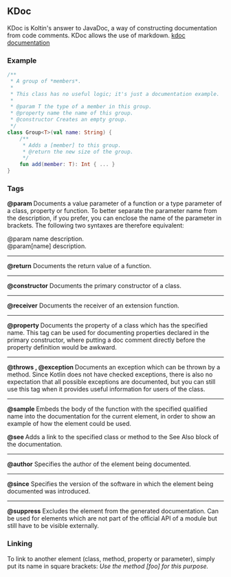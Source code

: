 ## KDoc

KDoc is Koltin's answer to JavaDoc, a way of constructing  documentation from code comments.
KDoc allows the use of markdown.
[kdoc documentation](https://kotlinlang.org/docs/reference/kotlin-doc.html)


### Example

```kotlin
/**
 * A group of *members*.
 *
 * This class has no useful logic; it's just a documentation example.
 *
 * @param T the type of a member in this group.
 * @property name the name of this group.
 * @constructor Creates an empty group.
 */
class Group<T>(val name: String) {
    /**
     * Adds a [member] to this group.
     * @return the new size of the group.
     */
    fun add(member: T): Int { ... }
}
```

### Tags

**@param <name>**
Documents a value parameter of a function or a type parameter of a class, property or function. To better separate the parameter name from the description, if you prefer, you can enclose the name of the parameter in brackets. The following two syntaxes are therefore equivalent:

@param name description.  
@param[name] description.

---

**@return**
Documents the return value of a function.

---

**@constructor**
Documents the primary constructor of a class.

---

**@receiver**
Documents the receiver of an extension function.

---

**@property <name>**
Documents the property of a class which has the specified name. This tag can be used for documenting properties declared in the primary constructor, where putting a doc comment directly before the property definition would be awkward.

---

**@throws <class>, @exception <class>**
Documents an exception which can be thrown by a method. Since Kotlin does not have checked exceptions, there is also no expectation that all possible exceptions are documented, but you can still use this tag when it provides useful information for users of the class.

---

**@sample <identifier>**
Embeds the body of the function with the specified qualified name into the documentation for the current element, in order to show an example of how the element could be used.

**@see <identifier>**
Adds a link to the specified class or method to the See Also block of the documentation.

---

**@author**
Specifies the author of the element being documented.

---

**@since**
Specifies the version of the software in which the element being documented was introduced.

---

**@suppress**
Excludes the element from the generated documentation. Can be used for elements which are not part of the official API of a module but still have to be visible externally.


### Linking

To link to another element (class, method, property or parameter), simply put its name in square brackets:
_Use the method [foo] for this purpose._
